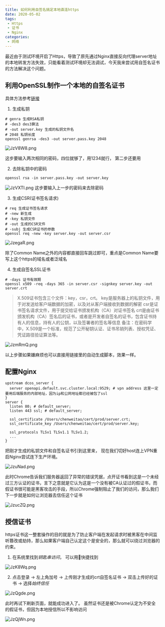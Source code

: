 ```yaml
---
title: 如何利用自签名搞定本地直连https
date: 2020-05-02
tags:
 - Https
 - 证书
 - Nginx
categories:
 - 网络
---
```


最近由于测试环境开启了Https，导致了原先通过Nginx直接反向代理server地址的本地转发方法失效，只能看着测试环境却无法调试，今天我来尝试用自签名证书的方法解决这个问题。

<!-- more -->

## 利用OpenSSL制作一个本地的自签名证书

具体方法参考[链接](https://blog.csdn.net/nklinsirui/article/details/89432430)

1. 生成私钥

```shell
# genra	生成RSA私钥
# -des3	des3算法
# -out server.key 生成的私钥文件名
# 2048 私钥长度
openssl genrsa -des3 -out server.pass.key 2048
```

![JzV8W8.png](https://s1.ax1x.com/2020/05/03/JzV8W8.png)

这步要输入两次相同的密码，四位就够了，用1234就行， 第二步还要用

2. 去除私钥中的密码

```shell
openssl rsa -in server.pass.key -out server.key
```

![JzVXTI.png](https://s1.ax1x.com/2020/05/03/JzVXTI.png)
这步要输入上一步的密码来去除密码

3. 生成CSR(证书签名请求)

```shell
# req 生成证书签名请求
# -new 新生成
# -key 私钥文件
# -out 生成的CSR文件
# -subj 生成CSR证书的参数
openssl req -new -key server.key -out server.csr
```

![JzegaR.png](https://s1.ax1x.com/2020/05/03/JzegaR.png)

除了Common Name之外的内容都直接回车跳过即可，重点是Common Name要写上这个https的域名或者泛域名

4. 生成自签名SSL证书

```
# -days 证书有效期
openssl x509 -req -days 365 -in server.csr -signkey server.key -out server.crt
```

> X.509证书包含三个文件：key，csr，crt。
key是服务器上的私钥文件，用于对发送给客户端数据的加密，以及对从客户端接收到数据的解密
csr是证书签名请求文件，用于提交给证书颁发机构（CA）对证书签名
crt是由证书颁发机构（CA）签名后的证书，或者是开发者自签名的证书，包含证书持有人的信息，持有人的公钥，以及签署者的签名等信息
> 备注：在密码学中，X.509是一个标准，规范了公开秘钥认证、证书吊销列表、授权凭证、凭证路径验证算法等。

![JzmRmQ.png](https://s1.ax1x.com/2020/05/03/JzmRmQ.png)

以上步骤如果嫌麻烦也可以直接用链接里的自动生成脚本，效果一样。

## 配置Nginx

```shell
upstream dcos_server {
  server openapi.default.svc.cluster.local:9529; # vpn address 这里一定要用后端服务的内部地址，因为ip和公网地址都已经被包了ssl
}
server {
  listen 80; # default_server;
  listen 443 ssl; # default_server;

  ssl_certificate /Users/chenweitao/cert/prod/server.crt;
  ssl_certificate_key /Users/chenweitao/cert/prod/server.key;

  ssl_protocols TLSv1 TLSv1.1 TLSv1.2;
  ...
}
```

把刚才生成的私钥文件和自签名证书引到这里来， 现在我们切好host连上VPN重启Nginx尝试连下生产环境。

![JzuNad.png](https://s1.ax1x.com/2020/05/03/JzuNad.png)

此时Chrome告诉我们服务器返回了异常的错误凭据，点开证书看到这是一个未经过三方认证的证书，言下之意就是它认为这是一个没有被CA认证过的假证书，而假证书很可能是黑客攻击的手段，所以Chrome强制阻止了我们的访问，那么我们下一步就是如何让浏览器去信任这个证书

![JzucZQ.png](https://s1.ax1x.com/2020/05/03/JzucZQ.png)

## 授信证书
https证书这一整套操作的目的就是为了防止客户端在发起请求时被黑客在中间监听篡改或劫持，那么如果客户端自己认定这个是安全的，那么就可以绕过浏览器的约束。

1. 在系统里找到*钥匙串访问*， 可以用🎩快捷找到

![JzK8Wq.png](https://s1.ax1x.com/2020/05/03/JzK8Wq.png)

2. 点击登录 -> 左上角加号 -> 上传刚才生成的crt自签名证书 -> 双击上传好的证书 -> 选择*始终信任*

![JzQgde.png](https://s1.ax1x.com/2020/05/03/JzQgde.png)

此时再试下刷新页面，就能成功进入了。 虽然证书还是被Chrome认定为不安全的假证书，但因为本地授信所以不影响访问

![JzQjWn.png](https://s1.ax1x.com/2020/05/03/JzQjWn.png)